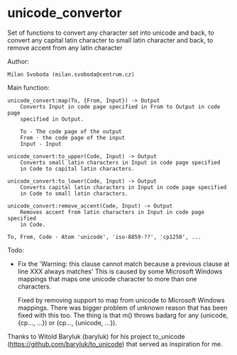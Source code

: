 unicode_convertor
=================

Set of functions to convert any character set into unicode and back,
to convert any capital latin character to small latin character and back,
to remove accent from any latin character

Author:

    Milan Svoboda (milan.svoboda@centrum.cz)

Main function:

    unicode_convert:map(To, {From, Input}) -> Output
        Converts Input in code page specified in From to Output in code page
        specified in Output.

        To - The code page of the output
        From - the code page of the input
        Input - Input

    unicode_convert:to_upper(Code, Input) -> Output
        Converts small latin characters in Input in code page specified
        in Code to capital latin characters.

    unicode_convert:to_lower(Code, Input) -> Output
        Converts capital latin characters in Input in code page specified
        in Code to small latin characters.

    unicode_convert:remove_accent(Code, Input) -> Output
        Removes accent from latin characters in Input in code page specified
        in Code.

    To, From, Code - Atom 'unicode', 'iso-8859-??', 'cp1250', ...

Todo:

- Fix the 'Warning: this clause cannot match because a previous clause at line XXX always matches'
  This is caused by some Microsoft Windows mappings that maps one unicode character to
  more than one characters.

  Fixed by removing support to map from unicode to Microsoft Windows mappings.
  There was bigger problem of unknown reason that has been fixed with this too. The thing
  is that m() throws badarg for any (unicode, {cp..., ...}) or (cp..., {unicode, ...}).

Thanks to Witold Baryluk (baryluk) for his project to_unicode
(https://github.com/baryluk/to_unicode) that served as inspiration for me.
